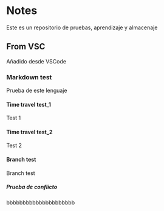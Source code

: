 # Notes
Este es un repositorio de pruebas, aprendizaje y almacenaje

## From VSC
Añadido desde VSCode

### Markdown test
Prueba de este lenguaje

#### Time travel test_1
Test 1

#### Time travel test_2
Test 2

#### Branch test
Branch test

##### Prueba de conflicto
bbbbbbbbbbbbbbbbbbbbb